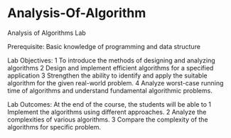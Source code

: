 # Analysis-Of-Algorithm
Analysis of Algorithms Lab


Prerequisite: Basic knowledge of programming and data structure

Lab Objectives:
1 To introduce the methods of designing and analyzing algorithms
2 Design and implement efficient algorithms for a specified application
3 Strengthen the ability to identify and apply the suitable algorithm for the given real-world
problem.
4 Analyze worst-case running time of algorithms and understand fundamental algorithmic
problems.

Lab Outcomes: At the end of the course, the students will be able to
1 Implement the algorithms using different approaches.
2 Analyze the complexities of various algorithms.
3 Compare the complexity of the algorithms for specific problem.
